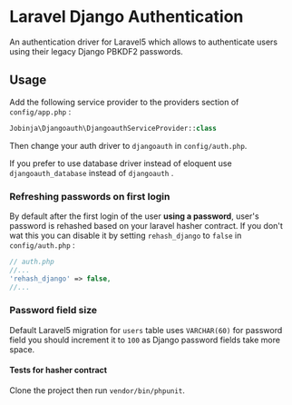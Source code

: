 # Laravel Django Authentication
An authentication driver for Laravel5 which allows to authenticate users using their legacy Django PBKDF2 passwords.

## Usage
Add the following service provider to the providers section of ```config/app.php``` :

```php
Jobinja\Djangoauth\DjangoauthServiceProvider::class
```

Then change your auth driver to ```djangoauth``` in ```config/auth.php```.

If you prefer to use database driver instead of eloquent use ```djangoauth_database``` instead of ```djangoauth``` .


### Refreshing passwords on first login

By default after the first login of the user **using a password**, user's password is rehashed based on your laravel hasher contract. If you don't wat
this you can disable it by setting ```rehash_django``` to ```false``` in ```config/auth.php``` :

```php
// auth.php
//...
'rehash_django' => false,
//...
```

### Password field size
Default Laravel5 migration for ```users``` table uses ```VARCHAR(60)``` for password field you should increment it to ```100``` as Django password fields take more space.

#### Tests for hasher contract

Clone the project then run ```vendor/bin/phpunit```.

